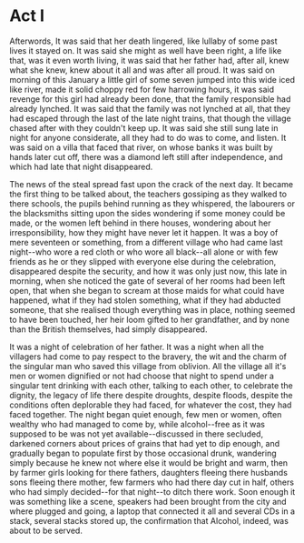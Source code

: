 # Act I



Afterwords, It was said that her death lingered, like lullaby of some past lives it stayed on. It was said she might as well have been right, a life like that, was it even worth living, it was said that her father had, after all, knew what she knew, knew about it all and was after all proud. It was said on morning of this January a little girl of some seven jumped into this wide iced like river, made it solid choppy red for few harrowing hours, it was said revenge for this girl had already been done, that the family responsible had already lynched. It was said that the family was not lynched at all, that they had escaped through the last of the late night trains, that though the village chased after with they couldn't keep up. It was said she still sung late in night for anyone considerate, all they had to do was to come, and listen. It was said on a villa that faced that river, on whose banks it was built by hands later cut off, there was a diamond left still after independence, and which had late that night disappeared. 

The news of the steal spread fast upon the crack of the next day. It became the first thing to be talked about, the teachers gossiping as they walked to there schools, the pupils behind running as they whispered, the labourers or the blacksmiths sitting upon the sides wondering if some money could be made, or the women left behind in there houses, wondering about her irresponsibility, how they might have never let it happen. It was a boy of mere seventeen or something, from a different village who had came last night--who wore a red cloth or who wore all black--all alone or with few friends as he or they slipped with everyone else during the celebration, disappeared despite the security, and how it was only just now, this late in morning, when she noticed the gate of several of her rooms had been left open, that when she began to scream at those maids for what could have happened, what if they had stolen something, what if they had abducted someone, that she realised though everything was in place, nothing seemed to have been touched, her heir loom gifted to her grandfather, and by none than the British themselves, had simply disappeared.  

It was a night of celebration of her father. It was a night when all the villagers had come to pay respect to the bravery, the wit and the charm of the singular man who saved this village from oblivion. All the village all it's men or women dignified or not had choose that night to spend under a singular tent drinking with each other, talking to each other, to celebrate the dignity, the legacy of life there despite droughts, despite floods, despite the conditions often deplorable they had faced, for whatever the cost, they had faced together. The night began quiet enough, few men or women, often wealthy who had managed to come by, while alcohol--free as it was supposed to be was not yet available--discussed in there secluded, darkened corners about prices of grains that had yet to dip enough, and gradually began to populate first by those occasional drunk, wandering simply because he knew not where else it would be bright and warm, then by farmer girls looking for there fathers, daughters fleeing there husbands sons fleeing there mother, few farmers who had there day cut in half, others who had simply decided--for that night--to ditch there work. Soon enough it was something like a scene, speakers had been brought from the city and where plugged and going, a laptop that connected it all and several CDs in a stack, several stacks stored up, the confirmation that Alcohol, indeed, was about to be served. 



